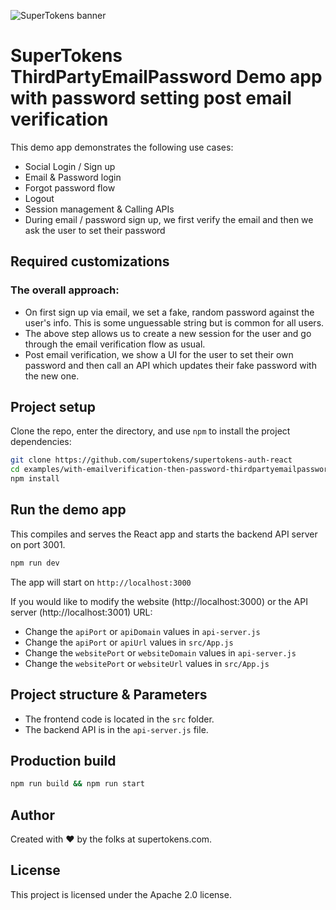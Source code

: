 ![SuperTokens banner](https://raw.githubusercontent.com/supertokens/supertokens-logo/master/images/Artboard%20%E2%80%93%2027%402x.png)

# SuperTokens ThirdPartyEmailPassword Demo app with password setting post email verification

This demo app demonstrates the following use cases:

-   Social Login / Sign up
-   Email & Password login
-   Forgot password flow
-   Logout
-   Session management & Calling APIs
-   During email / password sign up, we first verify the email and then we ask the user to set their password

## Required customizations

### The overall approach:

-   On first sign up via email, we set a fake, random password against the user's info. This is some unguessable string but is common for all users.
-   The above step allows us to create a new session for the user and go through the email verification flow as usual.
-   Post email verification, we show a UI for the user to set their own password and then call an API which updates their fake password with the new one.

## Project setup

Clone the repo, enter the directory, and use `npm` to install the project dependencies:

```bash
git clone https://github.com/supertokens/supertokens-auth-react
cd examples/with-emailverification-then-password-thirdpartyemailpassword
npm install
```

## Run the demo app

This compiles and serves the React app and starts the backend API server on port 3001.

```bash
npm run dev
```

The app will start on `http://localhost:3000`

If you would like to modify the website (http://localhost:3000) or the API server (http://localhost:3001) URL:

-   Change the `apiPort` or `apiDomain` values in `api-server.js`
-   Change the `apiPort` or `apiUrl` values in `src/App.js`
-   Change the `websitePort` or `websiteDomain` values in `api-server.js`
-   Change the `websitePort` or `websiteUrl` values in `src/App.js`

## Project structure & Parameters

-   The frontend code is located in the `src` folder.
-   The backend API is in the `api-server.js` file.

## Production build

```bash
npm run build && npm run start
```

## Author

Created with :heart: by the folks at supertokens.com.

## License

This project is licensed under the Apache 2.0 license.
